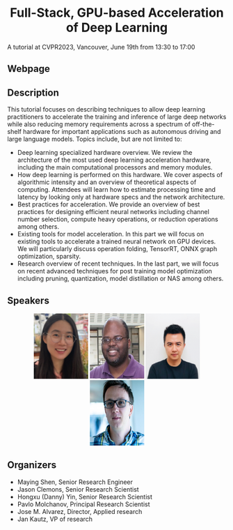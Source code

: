 <div align="center">   
  
  # Full-Stack, GPU-based Acceleration of Deep Learning
  
</div>
A tutorial at CVPR2023, Vancouver, June 19th from 13:30 to 17:00

## Webpage



## Description
This tutorial focuses on describing techniques to allow deep learning practitioners to accelerate the training and inference of large deep networks while also reducing memory requirements across a spectrum of off-the-shelf hardware for important applications such as autonomous driving and large language models. Topics include, but are not limited to:

- Deep learning specialized hardware overview. We review the architecture of the most used deep learning acceleration hardware, including the main computational processors and memory modules.</li>
- How deep learning is performed on this hardware. We cover aspects of algorithmic intensity and an overview of theoretical aspects of computing. Attendees will learn how to estimate processing time and latency by looking only at hardware specs and the network architecture.</li>
- Best practices for acceleration. We provide an overview of best practices for designing efficient neural networks including channel number selection, compute heavy operations, or reduction operations among others.</li>
- Existing tools for model acceleration. In this part we will focus on existing tools to accelerate a trained neural network on GPU devices. We will particularly discuss operation folding, TensorRT, ONNX graph optimization, sparsity.</li>
- Research overview of recent techniques. In the last part, we will focus on recent advanced techniques for post training model optimization including pruning, quantization, model distillation or NAS among others.</li>


## Speakers
<p align="center">
<img src="./data/maying.png" width="125" height="150" title="Maying Shen">
<img src="./data/clemons.jpg" width="125"  height="150" title="Jason Clemons">
<img src="./data/hongxu.png" width="125" height="150" title="Jason Clemons">
<img src="./data/Pavlo_Molchanov.jpg" width="125" height="150" title="Jason Clemons">
</p>


## Organizers
<ul> 
<li>Maying Shen, Senior Research Engineer
<li>Jason Clemons, Senior Research Scientist
<li>Hongxu (Danny) Yin, Senior Research Scientist
<li>Pavlo Molchanov, Principal Research Scientist
<li>Jose M. Alvarez, Director, Applied research 
<li>Jan Kautz, VP of research
</ul> 